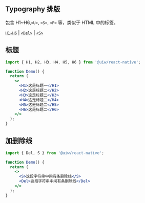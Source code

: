 Typography 排版
---

包含 H1~H6,`<U>`, `<S>`, `<P>` 等，类似于 HTML 中的标签。

[`H1~H6`](#标题) | [`<Del>`](#加删除线) | [`<S>`](#加删除线)


## 标题

```jsx
import { H1, H2, H3, H4, H5, H6 } from '@uiw/react-native';

function Demo() {
  return (
    <>
      <H1>这是标题一</H1>
      <H2>这是标题二</H2>
      <H3>这是标题二</H3>
      <H4>这是标题二</H4>
      <H5>这是标题二</H5>
      <H6>这是标题二</H6>
    </>
  );
}
```

## 加删除线


```jsx
import { Del, S } from '@uiw/react-native';

function Demo() {
  return (
    <>
      <S>这段字符串中间有条删除线</S>
      <Del>这段字符串中间有条删除线</Del>
    </>
  );
}
```